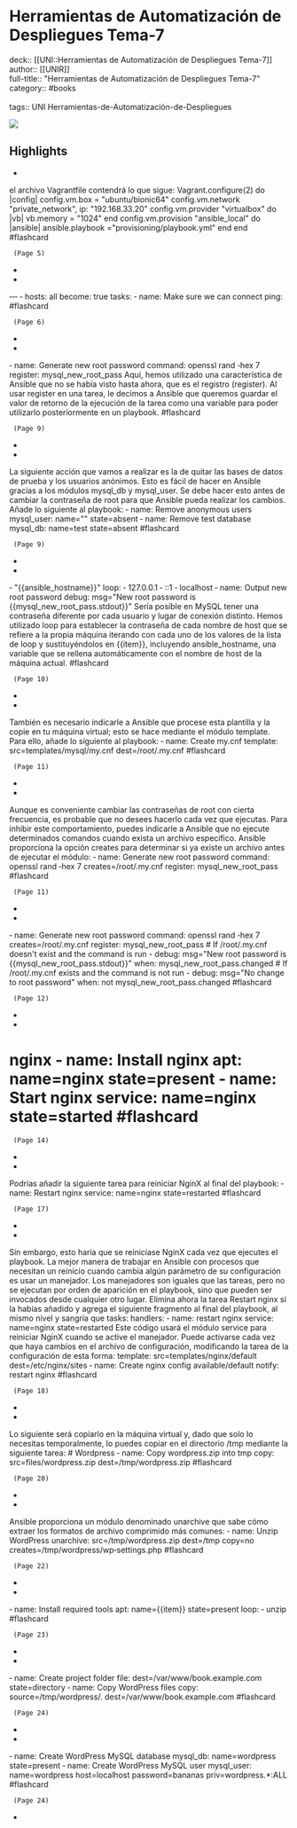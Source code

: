 # Herramientas de Automatización de Despliegues Tema-7

deck:: [[UNI::Herramientas de Automatización de Despliegues Tema-7]]\
author:: [[UNIR]]\
full-title:: "Herramientas de Automatización de Despliegues Tema-7"\
category:: #books\
\
tags:: UNI Herramientas-de-Automatización-de-Despliegues  

![](https://readwise-assets.s3.amazonaws.com/media/uploaded_book_covers/profile_22942/07c80289-0eec-4d82-a65b-43554716fbac.jpg)

## Highlights
- 

el archivo Vagrantfile contendrá lo que sigue: Vagrant.configure(2) do |config| config.vm.box = "ubuntu/bionic64" config.vm.network "private_network", ip: "192.168.33.20" config.vm.provider "virtualbox" do |vb| vb.memory = "1024" end config.vm.provision "ansible_local" do |ansible| ansible.playbook ="provisioning/playbook.yml" end end #flashcard 


     (Page 5)
-
- 

‐‐‐ ‐ hosts: all become: true tasks: ‐ name: Make sure we can connect ping: #flashcard 


     (Page 6)
-
- 

‐ name: Generate new root password command: openssl rand ‐hex 7 register: mysql_new_root_pass Aquí, hemos utilizado una característica de Ansible que no se había visto hasta ahora, que es el registro (register). Al usar register en una tarea, le decimos a Ansible que queremos guardar el valor de retorno de la ejecución de la tarea como una variable para poder utilizarlo posteriormente en un playbook. #flashcard 


     (Page 9)
-
- 

La siguiente acción que vamos a realizar es la de quitar las bases de datos de prueba y los usuarios anónimos. Esto es fácil de hacer en Ansible gracias a los módulos mysql_db y mysql_user. Se debe hacer esto antes de cambiar la contraseña de root para que Ansible pueda realizar los cambios. Añade lo siguiente al playbook: ‐ name: Remove anonymous users mysql_user: name="" state=absent ‐ name: Remove test database mysql_db: name=test state=absent #flashcard 


     (Page 9)
-
- 

‐ "{{ansible_hostname}}" loop: ‐ 127.0.0.1 ‐ ::1 ‐ localhost ‐ name: Output new root password debug: msg="New root password is {{mysql_new_root_pass.stdout}}" Sería posible en MySQL tener una contraseña diferente por cada usuario y lugar de conexión distinto. Hemos utilizado loop para establecer la contraseña de cada nombre de host que se refiere a la propia máquina iterando con cada uno de los valores de la lista de loop y sustituyéndolos en {{item}}, incluyendo ansible_hostname, una variable que se rellena automáticamente con el nombre de host de la máquina actual. #flashcard 


     (Page 10)
-
- 

También es necesario indicarle a Ansible que procese esta plantilla y la copie en tu máquina virtual; esto se hace mediante el módulo template. Para ello, añade lo siguiente al playbook: ‐ name: Create my.cnf template: src=templates/mysql/my.cnf dest=/root/.my.cnf #flashcard 


     (Page 11)
-
- 

Aunque es conveniente cambiar las contraseñas de root con cierta frecuencia, es probable que no desees hacerlo cada vez que ejecutas. Para inhibir este comportamiento, puedes indicarle a Ansible que no ejecute determinados comandos cuando exista un archivo específico. Ansible proporciona la opción creates para determinar si ya existe un archivo antes de ejecutar el módulo: ‐ name: Generate new root password command: openssl rand ‐hex 7 creates=/root/.my.cnf register: mysql_new_root_pass #flashcard 


     (Page 11)
-
- 

‐ name: Generate new root password command: openssl rand ‐hex 7 creates=/root/.my.cnf register: mysql_new_root_pass # If /root/.my.cnf doesn't exist and the command is run - debug: msg="New root password is {{mysql_new_root_pass.stdout}}" when: mysql_new_root_pass.changed # If /root/.my.cnf exists and the command is not run - debug: msg="No change to root password" when: not mysql_new_root_pass.changed #flashcard 


     (Page 12)
-
- 

# nginx ‐ name: Install nginx apt: name=nginx state=present ‐ name: Start nginx service: name=nginx state=started #flashcard 


     (Page 14)
-
- 

Podrías añadir la siguiente tarea para reiniciar NginX al final del playbook: ‐ name: Restart nginx service: name=nginx state=restarted #flashcard 


     (Page 17)
-
- 

Sin embargo, esto haría que se reiniciase NginX cada vez que ejecutes el playbook. La mejor manera de trabajar en Ansible con procesos que necesitan un reinicio cuando cambia algún parámetro de su configuración es usar un manejador. Los manejadores son iguales que las tareas, pero no se ejecutan por orden de aparición en el playbook, sino que pueden ser invocados desde cualquier otro lugar. Elimina ahora la tarea Restart nginx si la habías añadido y agrega el siguiente fragmento al final del playbook, al mismo nivel y sangría que tasks: handlers: ‐ name: restart nginx service: name=nginx state=restarted Este código usará el módulo service para reiniciar NginX cuando se active el manejador. Puede activarse cada vez que haya cambios en el archivo de configuración, modificando la tarea de la configuración de esta forma: template: src=templates/nginx/default dest=/etc/nginx/sites ‐ name: Create nginx config available/default notify: restart nginx #flashcard 


     (Page 18)
-
- 

Lo siguiente será copiarlo en la máquina virtual y, dado que solo lo necesitas temporalmente, lo puedes copiar en el directorio /tmp mediante la siguiente tarea: # Wordpress ‐ name: Copy wordpress.zip into tmp copy: src=files/wordpress.zip dest=/tmp/wordpress.zip #flashcard 


     (Page 20)
-
- 

Ansible proporciona un módulo denominado unarchive que sabe cómo extraer los formatos de archivo comprimido más comunes: ‐ name: Unzip WordPress unarchive: src=/tmp/wordpress.zip dest=/tmp copy=no creates=/tmp/wordpress/wp‐settings.php #flashcard 


     (Page 22)
-
- 

‐ name: Install required tools apt: name={{item}} state=present loop: ‐ unzip #flashcard 


     (Page 23)
-
- 

‐ name: Create project folder file: dest=/var/www/book.example.com state=directory ‐ name: Copy WordPress files copy: source=/tmp/wordpress/. dest=/var/www/book.example.com #flashcard 


     (Page 24)
-
- 

‐ name: Create WordPress MySQL database mysql_db: name=wordpress state=present ‐ name: Create WordPress MySQL user mysql_user: name=wordpress host=localhost password=bananas priv=wordpress.*:ALL #flashcard 


     (Page 24)
-
